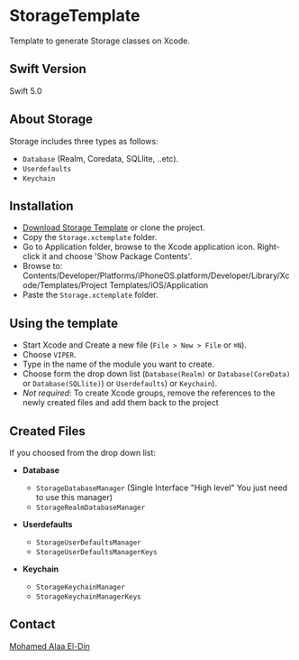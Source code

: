 # StorageTemplate
Template to generate Storage classes on Xcode.

## Swift Version
Swift 5.0

## About Storage
Storage includes three types as follows:
- `Database` (Realm, Coredata, SQLlite, ..etc).
- `Userdefaults`
- `Keychain`


## Installation
- [Download Storage Template](https://github.com/mohamedaeldin/StorageTemplate/archive/main.zip) or clone the project.
- Copy the `Storage.xctemplate` folder.
- Go to Application folder, browse to the Xcode application icon. Right-click it and choose 'Show Package Contents'. 
- Browse to: Contents/Developer/Platforms/iPhoneOS.platform/Developer/Library/Xcode/Templates/Project Templates/iOS/Application
- Paste the `Storage.xctemplate` folder.

## Using the template
- Start Xcode and Create a new file (`File > New > File` or `⌘N`).
- Choose `VIPER`.
- Type in the name of the module you want to create.
- Choose form the drop down list (`Database(Realm)` or `Database(CoreData)` or `Database(SQLlite)`) or `Userdefaults`) or `Keychain`).
- *Not required*: To create Xcode groups, remove the references to the newly created files and add them back to the project

## Created Files
If you choosed from the drop down list:
* **Database**
  *  `StorageDatabaseManager` (Single Interface "High level" You just need to use this manager) 
  *  `StorageRealmDatabaseManager`

* **Userdefaults**
  *  `StorageUserDefaultsManager`
  *  `StorageUserDefaultsManagerKeys`
  
* **Keychain**
  *  `StorageKeychainManager` 
  *  `StorageKeychainManagerKeys`


## Contact
[Mohamed Alaa El-Din](https://github.com/mohamedaeldin)
